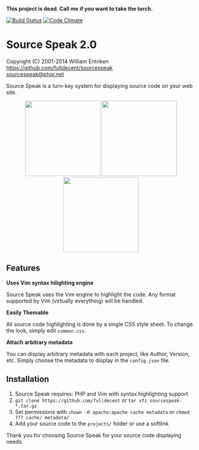 **This project is dead. Call me if you want to take the torch.**

[![Build Status](https://travis-ci.org/fulldecent/sourcespeak.png?branch=master)](https://travis-ci.org/fulldecent/sourcespeak)
[![Code Climate](https://codeclimate.com/github/fulldecent/sourcespeak/badges/gpa.svg)](https://codeclimate.com/github/fulldecent/sourcespeak)

Source Speak 2.0 
============

Copyright (C) 2001-2014 William Entriken<br>
https://github.com/fulldecent/sourcespeak<br>
sourcespeak@phor.net

Source Speak is a turn-key system for displaying source code on your web site.

<p align="center">
<img src="https://i.imgur.com/XKWdKC0.png" width=200>
<img src="https://i.imgur.com/QqEph4i.png" width=200>
<img src="https://i.imgur.com/nb1mbfz.png" width=200>
<p>

Features
--------

**Uses Vim syntax hilighting engine**

  Source Speak uses the Vim engine to highlight the code. Any format supported
  by Vim (virtually everything) will be handled.

**Easily Themable**

All source code highlighting is done by a single CSS style sheet. To change
the look, simply edit `common.css`.

**Attach arbitrary metadata**

  You can display arbitrary metadata with each project, like Author, Version, etc.
  Simply choose the metadata to display in the `config.json` file.


Installation
------------

 1. Source Speak requires: PHP and Vim with syntax highlighting support
 2. `git clone https://github.com/fulldecent` or `tar xfz sourcespeak-*.tar.gz`
 3. Set permissions with `chown -R apache:apache cache metadata` or `chmod 777 cache/ metadata/`
 4. Add your source code to the `projects/` folder or use a softlink

Thank you for choosing Source Speak for your source code displaying needs.
